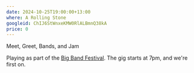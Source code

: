 ```yaml
---
date: 2024-10-25T19:00:00+13:00
where: A Rolling Stone
googleid: ChIJ6StWnxeKMW0RlALBmnQ38kA
price: 0
---
```

Meet, Greet, Bands, and Jam

Playing as part of the [Big Band Festival](https://www.chchbigbandfest.com/plan-your-festival/a-rolling-stone-gathers-big-bands). The gig starts at 7pm, and we're first on.
